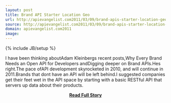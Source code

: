 ```yaml
---
layout: post
title: Brand API Starter Location Geo
url: http://apievangelist.com2011/03/09/brand-apis-starter-location-geo/
source: http://apievangelist.com2011/03/09/brand-apis-starter-location-geo/
domain: apievangelist.com2011
image: 
---
```

{% include JB/setup %}<p>I have been thinking aboutAdam Kleinbergs recent posts,Why Every Brand Needs an Open API for Developers andDigging deeper on Brand APIs.Hes right.The pace ofAPI development skyrocketed in 2010, and will continue in 2011.Brands that dont have an API will be left behind.I suggested companies get their feet wet in the API space by starting with a basic RESTful API that servers up data about their products.</p>
<center><p><a href="http://apievangelist.com2011/03/09/brand-apis-starter-location-geo/" style='padding:25px; font-sze:18px; font-weight: bold;'>Read Full Story</a></p></center>

